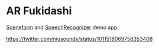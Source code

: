 # AR Fukidashi

[Sceneform](https://developers.google.com/ar/develop/java/sceneform/) and [SpeechRecognizer](https://developer.android.com/reference/android/speech/SpeechRecognizer) demo app.

https://twitter.com/niusounds/status/1011518069758353408